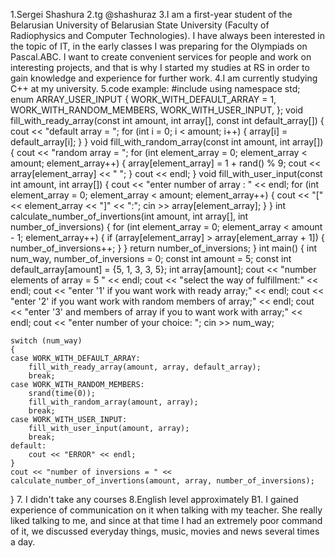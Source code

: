 1.Sergei Shashura
2.tg @shashuraz
3.I am a first-year student of the Belarusian University of Belarusian State University (Faculty of Radiophysics and Computer Technologies). I have always been interested in the topic of IT, in the early classes I was preparing for the Olympiads on Pascal.ABC. I want to create convenient services for people and work on interesting projects, and that is why I started my studies at RS in order to gain knowledge and experience for further work.
4.I am currently studying C++ at my university.
5.code example:
#include <iostream>
using namespace std;
enum ARRAY_USER_INPUT
{
    WORK_WITH_DEFAULT_ARRAY = 1,
    WORK_WITH_RANDOM_MEMBERS,
    WORK_WITH_USER_INPUT,
};
void fill_with_ready_array(const int amount, int array[], const int default_array[])
{
    cout << "default array = ";
    for (int i = 0; i < amount; i++)
    {
        array[i] = default_array[i];
    }
}
void fill_with_random_array(const int amount, int array[])
{
    cout << "random array = ";
    for (int element_array = 0; element_array < amount; element_array++)
    {
        array[element_array] = 1 + rand() % 9;
        cout << array[element_array] << " ";
    }
    cout << endl;
}
void fill_with_user_input(const int amount, int array[])
{
    cout << "enter number of array : " << endl;
    for (int element_array = 0; element_array < amount; element_array++)
    {
        cout << "[" << element_array << "]"
             << ":";
        cin >> array[element_array];
    }
}
int calculate_number_of_invertions(int amount, int array[], int number_of_inversions)
{
    for (int element_array = 0; element_array < amount - 1; element_array++)
    {
        if (array[element_array] > array[element_array + 1])
        {
            number_of_inversions++;
        }
    }
    return number_of_inversions;
}
int main()
{
    int num_way, number_of_inversions = 0;
    const int amount = 5;
    const int default_array[amount] = {5, 1, 3, 3, 5};
    int array[amount];
    cout << "number elements of array = 5 " << endl;
    cout << "select the way of fulfillment:" << endl;
    cout << "enter '1' if you want work with ready array;" << endl;
    cout << "enter '2' if you want work with random members of array;" << endl;
    cout << "enter '3' and members of array if you to want work with array;" << endl;
    cout << "enter number of your choice: ";
    cin >> num_way;

    switch (num_way)
    {
    case WORK_WITH_DEFAULT_ARRAY:
        fill_with_ready_array(amount, array, default_array);
        break;
    case WORK_WITH_RANDOM_MEMBERS:
        srand(time(0));
        fill_with_random_array(amount, array);
        break;
    case WORK_WITH_USER_INPUT:
        fill_with_user_input(amount, array);
        break;
    default:
        cout << "ERROR" << endl;
    }
    cout << "number of inversions = " << calculate_number_of_invertions(amount, array, number_of_inversions);
}
7. I didn't take any courses
8.English level approximately B1. I gained experience of communication on it when talking with my teacher. She really liked talking to me, and since at that time I had an extremely poor command of it, we discussed everyday things, music, movies and news several times a day.

